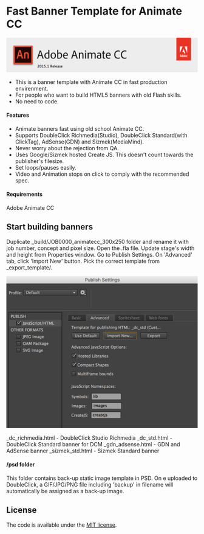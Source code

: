 Fast Banner Template for Animate CC
=======================

![Animate CC](etc/animatecc.png)


* This is a banner template with Animate CC in fast production envirenment.
* For people who want to build HTML5 banners with old Flash skills.
* No need to code.

#### Features

* Animate banners fast using old school Animate CC.
* Supports DoubleClick Richmedia(Studio), DoubleClick Standard(with ClickTag), AdSense(GDN) and Sizmek(MediaMind).
* Never worry about the rejection from QA.
* Uses Google/Sizmek hosted Create JS. This doesn't count towards the publisher's filesize.
* Set loops/pauses easily.
* Video and Animation stops on click to comply with the recommended spec.

#### Requirements

Adobe Animate CC

Start building banners
---------------------------------------
Duplicate _build/JOB0000_animatecc_300x250 folder and rename it with job number, concept and pixel size.
Open the .fla file. 
Update stage's width and height from Properties window.
Go to Publish Settings. On 'Advanced' tab, click 'Import New' button.
Pick the correct template from _export_template/.

![Animate CC](etc/animatecc_publish.png)

_dc_richmedia.html - DoubleClick Studio Richmedia
_dc_std.html - DoubleClick Standard banner for DCM
_gdn_adsense.html - GDN and AdSense banner
_sizmek_std.html - Sizmek Standard banner


#### /psd folder
This folder contains back-up static image template in PSD. 
On e uploaded to DoubleClick, a GIF/JPG/PNG file including 'backup' in filename will automatically be assigned as a back-up image.

License
---------------------------------------

The code is available under the [MIT license](LICENSE.md).

